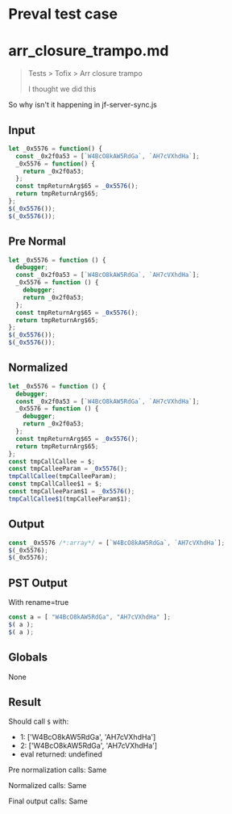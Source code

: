 # Preval test case

# arr_closure_trampo.md

> Tests > Tofix > Arr closure trampo
>
> I thought we did this

So why isn't it happening in jf-server-sync.js

## Input

`````js filename=intro
let _0x5576 = function() {
  const _0x2f0a53 = [`W4BcO8kAW5RdGa`, `AH7cVXhdHa`];
  _0x5576 = function() {
    return _0x2f0a53;
  };
  const tmpReturnArg$65 = _0x5576();
  return tmpReturnArg$65;
};
$(_0x5576());
$(_0x5576());
`````

## Pre Normal


`````js filename=intro
let _0x5576 = function () {
  debugger;
  const _0x2f0a53 = [`W4BcO8kAW5RdGa`, `AH7cVXhdHa`];
  _0x5576 = function () {
    debugger;
    return _0x2f0a53;
  };
  const tmpReturnArg$65 = _0x5576();
  return tmpReturnArg$65;
};
$(_0x5576());
$(_0x5576());
`````

## Normalized


`````js filename=intro
let _0x5576 = function () {
  debugger;
  const _0x2f0a53 = [`W4BcO8kAW5RdGa`, `AH7cVXhdHa`];
  _0x5576 = function () {
    debugger;
    return _0x2f0a53;
  };
  const tmpReturnArg$65 = _0x5576();
  return tmpReturnArg$65;
};
const tmpCallCallee = $;
const tmpCalleeParam = _0x5576();
tmpCallCallee(tmpCalleeParam);
const tmpCallCallee$1 = $;
const tmpCalleeParam$1 = _0x5576();
tmpCallCallee$1(tmpCalleeParam$1);
`````

## Output


`````js filename=intro
const _0x5576 /*:array*/ = [`W4BcO8kAW5RdGa`, `AH7cVXhdHa`];
$(_0x5576);
$(_0x5576);
`````

## PST Output

With rename=true

`````js filename=intro
const a = [ "W4BcO8kAW5RdGa", "AH7cVXhdHa" ];
$( a );
$( a );
`````

## Globals

None

## Result

Should call `$` with:
 - 1: ['W4BcO8kAW5RdGa', 'AH7cVXhdHa']
 - 2: ['W4BcO8kAW5RdGa', 'AH7cVXhdHa']
 - eval returned: undefined

Pre normalization calls: Same

Normalized calls: Same

Final output calls: Same
